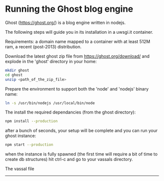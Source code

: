 Running the Ghost blog engine
=============================

Ghost (https://ghost.org/) is a blog engine written in nodejs.

The following steps will guide you in its installation in a uwsgi.it container.

Requirements: a domain name mapped to a container with at least 512M ram, a recent (post-2013) distribution.

Download the latest ghost zip file from https://ghost.org/download/ and explode in the 'ghost' directory in your home:

```sh
mkdir ghost
cd ghost
unzip <path_of_the_zip_file>
```

Prepare the environment to support both the 'node' and 'nodejs' binary name:

```sh
ln -s /usr/bin/nodejs /usr/local/bin/node
```

The install the required dependancies (from the ghost directory):

```sh
npm install --production
```

after a bunch of seconds, your setup will be complete and you can run your ghost instance:

```sh
npm start --production
```

when the instance is fully spawned (the first time will require a bit of time to create db structures) hit ctrl-c and go to your vassals directory.

The vassal file
***************
